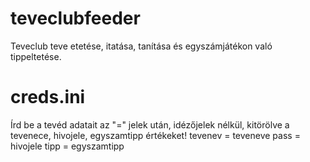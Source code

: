 # teveclubfeeder
Teveclub teve etetése, itatása, tanítása és egyszámjátékon való tippeltetése.

# creds.ini
Írd be a tevéd adatait az "=" jelek után, idézőjelek nélkül, kitörölve a tevenece, hivojele, egyszamtipp értékeket!
tevenev = teveneve
pass = hivojele
tipp = egyszamtipp